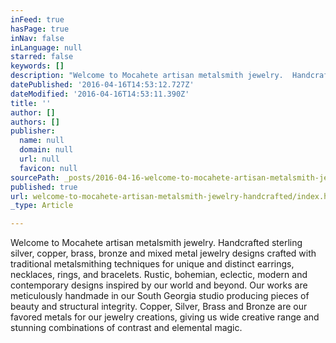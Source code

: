 ```yaml
---
inFeed: true
hasPage: true
inNav: false
inLanguage: null
starred: false
keywords: []
description: "Welcome to Mocahete artisan metalsmith jewelry.  Handcrafted\nsterling silver, copper, brass, bronze and mixed metal jewelry\ndesigns crafted with traditional metalsmithing techniques for unique\nand distinct earrings, necklaces, rings, and bracelets. Rustic,\nbohemian, eclectic, modern and contemporary designs inspired by our\nworld and beyond. Our works are meticulously handmade in our South\nGeorgia studio producing pieces of beauty and structural integrity.\nCopper, Silver, Brass and Bronze are our favored metals for our\njewelry creations, giving us wide creative range and stunning\ncombinations of contrast and elemental magic.  \n"
datePublished: '2016-04-16T14:53:12.727Z'
dateModified: '2016-04-16T14:53:11.390Z'
title: ''
author: []
authors: []
publisher:
  name: null
  domain: null
  url: null
  favicon: null
sourcePath: _posts/2016-04-16-welcome-to-mocahete-artisan-metalsmith-jewelry-handcrafted.md
published: true
url: welcome-to-mocahete-artisan-metalsmith-jewelry-handcrafted/index.html
_type: Article

---
```

Welcome to Mocahete artisan metalsmith jewelry. Handcrafted
sterling silver, copper, brass, bronze and mixed metal jewelry
designs crafted with traditional metalsmithing techniques for unique
and distinct earrings, necklaces, rings, and bracelets. Rustic,
bohemian, eclectic, modern and contemporary designs inspired by our
world and beyond. Our works are meticulously handmade in our South
Georgia studio producing pieces of beauty and structural integrity.
Copper, Silver, Brass and Bronze are our favored metals for our
jewelry creations, giving us wide creative range and stunning
combinations of contrast and elemental magic.